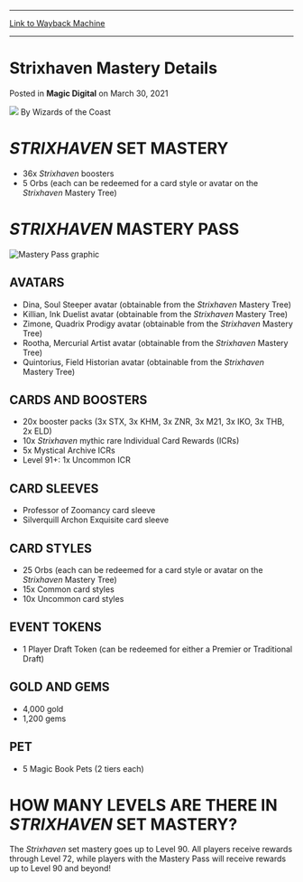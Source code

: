
---
[Link to Wayback Machine](https://web.archive.org/web/20210330151054/https://magic.wizards.com/en/articles/archive/magic-digital/strixhaven-mastery-details-2021-03-30)

[_metadata_:author]:- "Wizards of the Coast"
[_metadata_:description]:- "This is everything you can unlock thanks to the Mastery and Mastery Pass for Strixhaven: School of Mages."
[_metadata_:generator]:- "Drupal 7 (http://drupal.org)"
[_metadata_:node]:- "1532800"
[_metadata_:publish_date]:- "2021-03-30"
[_metadata_:source]:- "div-main-content"
[_metadata_:title]:- "Strixhaven Mastery Details"
[_metadata_:wayback_capture_timestamp]:- "2021-03-30 15:10:54"
[_metadata_:wayback_raw_url]:- "https://web.archive.org/web/20210330151054id_/https://magic.wizards.com/en/articles/archive/magic-digital/strixhaven-mastery-details-2021-03-30"
[_metadata_:wayback_url]:- "https://magic.wizards.com/en/articles/archive/magic-digital/strixhaven-mastery-details-2021-03-30"
---


Strixhaven Mastery Details
==========================



 Posted in **Magic Digital**
 on March 30, 2021 






![](https://media.magic.wizards.com/styles/auth_small/public/images/person/wizards_author.jpg)
By Wizards of the Coast











*STRIXHAVEN* SET MASTERY
========================


* 36x *Strixhaven* boosters
* 5 Orbs (each can be redeemed for a card style or avatar on the *Strixhaven* Mastery Tree)

*STRIXHAVEN* MASTERY PASS
=========================


![Mastery Pass graphic](https://media.wizards.com/2021/images/daily/nhTwucDWQx.PNG)


AVATARS
-------


* Dina, Soul Steeper avatar (obtainable from the *Strixhaven* Mastery Tree)
* Killian, Ink Duelist avatar (obtainable from the *Strixhaven* Mastery Tree)
* Zimone, Quadrix Prodigy avatar (obtainable from the *Strixhaven* Mastery Tree)
* Rootha, Mercurial Artist avatar (obtainable from the *Strixhaven* Mastery Tree)
* Quintorius, Field Historian avatar (obtainable from the *Strixhaven* Mastery Tree)

CARDS AND BOOSTERS
------------------


* 20x booster packs (3x STX, 3x KHM, 3x ZNR, 3x M21, 3x IKO, 3x THB, 2x ELD)
* 10x *Strixhaven* mythic rare Individual Card Rewards (ICRs)
* 5x Mystical Archive ICRs
* Level 91+: 1x Uncommon ICR

CARD SLEEVES
------------


* Professor of Zoomancy card sleeve
* Silverquill Archon Exquisite card sleeve

CARD STYLES
-----------


* 25 Orbs (each can be redeemed for a card style or avatar on the *Strixhaven* Mastery Tree)
* 15x Common card styles
* 10x Uncommon card styles

EVENT TOKENS
------------


* 1 Player Draft Token (can be redeemed for either a Premier or Traditional Draft)

GOLD AND GEMS
-------------


* 4,000 gold
* 1,200 gems

PET
---


* 5 Magic Book Pets (2 tiers each)

HOW MANY LEVELS ARE THERE IN *STRIXHAVEN* SET MASTERY?
======================================================


The *Strixhaven* set mastery goes up to Level 90. All players receive rewards through Level 72, while players with the Mastery Pass will receive rewards up to Level 90 and beyond!







